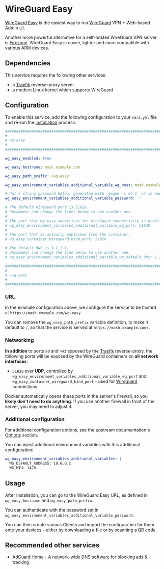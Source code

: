 # WireGuard Easy

[WireGuard Easy](https://github.com/WeeJeWel/wg-easy) is the easiest way to run [WireGuard](https://www.wireguard.com/) VPN + Web-based Admin UI.

Another more powerful alternative for a self-hosted WireGuard VPN server is [Firezone](firezone.md). WireGuard Easy is easier, lighter and more compatible with various ARM devices.


## Dependencies

This service requires the following other services:

- a [Traefik](traefik.md) reverse-proxy server
- a modern Linux kernel which supports WireGuard


## Configuration

To enable this service, add the following configuration to your `vars.yml` file and re-run the [installation](../installing.md) process:

```yaml
########################################################################
#                                                                      #
# wg-easy                                                              #
#                                                                      #
########################################################################

wg_easy_enabled: true

wg_easy_hostname: mash.example.com

wg_easy_path_prefix: /wg-easy

wg_easy_environment_variables_additional_variable_wg_host: mash.example.com

# Put a strong password below, generated with `pwgen -s 64 1` or in another way
wg_easy_environment_variables_additional_variable_password: ''

# The default WireGuard port is 51820.
# Uncomment and change the lines below to use another one.
#
# The port that wg-easy advertises for WireGuard connectivity in profile files.
# wg_easy_environment_variables_additional_variable_wg_port: 51820
#
# The port that is actually published from the container.
# wg_easy_container_wireguard_bind_port: 51820

# The default DNS is 1.1.1.1.
# Uncomment and change the line below to use another one.
# wg_easy_environment_variables_additional_variable_wg_default_dns: 1.1.1.1

########################################################################
#                                                                      #
# /wg-easy                                                             #
#                                                                      #
########################################################################
```

### URL

In the example configuration above, we configure the service to be hosted at `https://mash.example.com/wg-easy`.

You can remove the `wg_easy_path_prefix` variable definition, to make it default to `/`, so that the service is served at `https://mash.example.com/`.


### Networking

**In addition** to ports `80` and `443` exposed by the [Traefik](traefik.md) reverse-proxy, the following ports will be exposed by the WireGuard containers on **all network interfaces**:

- `51820` over **UDP**, controlled by `wg_easy_environment_variables_additional_variable_wg_port` and `wg_easy_container_wireguard_bind_port` - used for [Wireguard](https://www.wireguard.com/) connections

Docker automatically opens these ports in the server's firewall, so you **likely don't need to do anything**. If you use another firewall in front of the server, you may need to adjust it.

### Additional configuration

For additional configuration options, see the upstream documentation's [Options](https://github.com/WeeJeWel/wg-easy#options) section.

You can inject additional environment variables with this additional configuration:

```yaml
wg_easy_environment_variables_additional_variables: |
  WG_DEFAULT_ADDRESS: 10.6.0.x
  WG_MTU: 1420
```

## Usage

After installation, you can go to the WireGuard Easy URL, as defined in `wg_easy_hostname` and `wg_easy_path_prefix`.

You can authenticate with the password set in `wg_easy_environment_variables_additional_variable_password`.

You can then create various Clients and import the configuration for them onto your devices - either by downloading a file or by scanning a QR code.


## Recommended other services

- [AdGuard Home](adguard-home.md) - A network-wide DNS software for blocking ads & tracking
